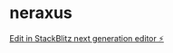 # neraxus

[Edit in StackBlitz next generation editor ⚡️](https://stackblitz.com/~/github.com/nidrosoft/neraxus)